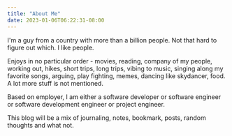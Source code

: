 ```yaml
---
title: "About Me"
date: 2023-01-06T06:22:31-08:00
---
```


I'm a guy from a country with more than a billion people. Not that hard to figure out which. I like people.

Enjoys in no particular order - movies, reading, company of my people, working out, hikes, short trips, long trips, vibing to music, singing along my favorite songs, arguing, play fighting,  memes, dancing like skydancer, food. A lot more stuff is not mentioned.

Based on employer, I am either a software developer or software engineer or software development engineer or project engineer.

This blog will be a mix of journaling, notes, bookmark, posts, random thoughts and what not. 